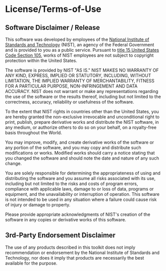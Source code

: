 License/Terms-of-Use
====================

Software Disclaimer / Release
-----------------------------

This software was developed by employees of the [National Institute of
Standards and Technology](http://www.nist.gov/) (NIST), an agency of the
Federal Government and is provided to you as a public service. Pursuant
to [title 15 United States Code Section
105](http://uscode.house.gov/uscode-cgi/fastweb.exe?getdoc+uscview+t17t20+9+0++),
works of NIST employees are not subject to copyright protection within
the United States.

The software is provided by NIST "AS IS." NIST MAKES NO WARRANTY OF ANY
KIND, EXPRESS, IMPLIED OR STATUTORY, INCLUDING, WITHOUT LIMITATION, THE
IMPLIED WARRANTY OF MERCHANTABILITY, FITNESS FOR A PARTICULAR PURPOSE,
NON-INFRINGEMENT AND DATA ACCURACY. NIST does not warrant or make any
representations regarding the use of the software or the results
thereof, including but not limited to the correctness, accuracy,
reliability or usefulness of the software.

To the extent that NIST rights in countries other than the United
States, you are hereby granted the non-exclusive irrevocable and
unconditional right to print, publish, prepare derivative works and
distribute the NIST software, in any medium, or authorize others to do
so on your behalf, on a royalty-free basis throughout the World.

You may improve, modify, and create derivative works of the software or
any portion of the software, and you may copy and distribute such
modifications or works. Modified works should carry a notice stating
that you changed the software and should note the date and nature of any
such change.

You are solely responsible for determining the appropriateness of using
and distributing the software and you assume all risks associated with
its use, including but not limited to the risks and costs of program
errors, compliance with applicable laws, damage to or loss of data,
programs or equipment, and the unavailability or interruption of
operation. This software is not intended to be used in any situation
where a failure could cause risk of injury or damage to property.

Please provide appropriate acknowledgments of NIST's creation of the
software in any copies or derivative works of this software.

3rd-Party Endorsement Disclaimer
--------------------------------

The use of any products described in this toolkit does not imply
recommendation or endorsement by the National Institute of Standards and
Technology, nor does it imply that products are necessarily the best
available for the purpose.
